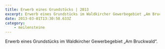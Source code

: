 ```yaml
---
title: Erwerb eines Grundstücks | 2013
excerpt: Erwerb eines Grundstücks im Waldkircher Gewerbegebiet „Am Bruckwald“.
date: 2013-03-01T13:30:50.633Z
category: 
    - meilensteine
---
```

Erwerb eines Grundstücks im Waldkircher Gewerbegebiet „Am Bruckwald“.
